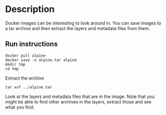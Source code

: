 # Description
Docker images can be interesting to look around in.
You can save images to a tar archive and then extract the layers and metadata files from them.

## Run instructions

    docker pull alpine
    docker save -o alpine.tar alpine
    mkdir tmp
    cd tmp

Extract the archive

    tar xvf ../alpine.tar

Look at the layers and metadata files that are in the image.
Note that you might be able to find other archives in the layers, extract those and see what you find.



